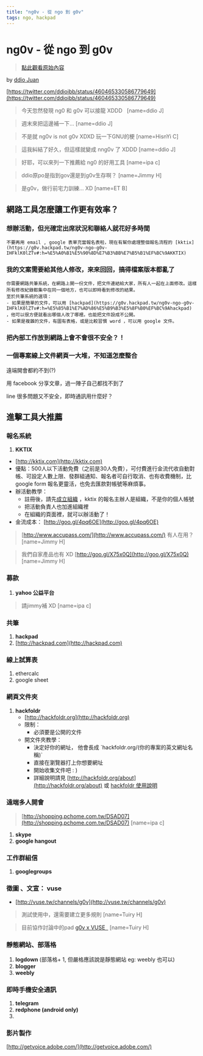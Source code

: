 ```yaml
---
title: "ng0v - 從 ngo 到 g0v"
tags: ngo, hackpad
---
```


# ng0v - 從 ngo 到 g0v

> [點此觀看原始內容](https://g0v.hackpad.tw/IHFklK0lZTv)

by [ddio Juan](https://g0v.hackpad.tw/ep/profile/oeHGDaLUBtn)

[https://twitter.com/ddioibb/status/460465330586779649](https://twitter.com/ddioibb/status/460465330586779649)

> 今天忽然發現 ng0 和 g0v 可以接龍 XDDD  
> [name=ddio J]

> 週末來把這邊補一下...
> [name=ddio J]

> 不是就 ng0v is not g0v XDXD 玩一下GNU的梗
> [name=HisnYi C]

> 這我糾結了好久，但這樣就變成 nng0v 了 XDDD
> [name=ddio J]

> 好耶，可以來列一下推薦給 ng0 的好用工具
> [name=ipa c]

> ddio原po是指到gov還是到g0v生存啊？
> [name=Jimmy H]

> 是g0v，做行前宅力訓練… XD
> [name=ET B]


## 網路工具怎麼讓工作更有效率？

### 想辦活動，但光確定出席狀況和聯絡人就花好多時間

    不要再用 email , google 表單充當報名表啦，現在有幫你處理整個報名流程的 [kktix](https://g0v.hackpad.tw/ng0v-ngo-g0v-IHFklK0lZTv#:h=%E5%A0%B1%E5%90%8D%E7%B3%BB%E7%B5%B1%EF%BC%9AKKTIX)

### 我的文案需要給其他人修改，來來回回，搞得檔案版本都亂了

    你需要網路共筆系統，在網路上開一份文件，把文件連結給大家，所有人一起在上面修改。這樣所有修改紀錄都集中在同一個地方，也可以即時看到修改的結果。
    至於共筆系統的選項：
    - 如果是簡單的文件，可以用 [hackpad](https://g0v.hackpad.tw/ng0v-ngo-g0v-IHFklK0lZTv#:h=%E5%85%B1%E7%AD%86%E5%B9%B3%E5%8F%B0%EF%BC%9Ahackpad)  ，他可以很方便就看出哪個人改了哪裡。也能把文件設成不公開。
    - 如果是複雜的文件，有圖有表格，或是比較習慣 word ，可以用 google 文件。

### 把內部工作放到網路上會不會很不安全？！



### 一個專案線上文件網頁一大堆，不知道怎麼整合



遠端開會都約不到(?)

用 facebook 分享文章，過一陣子自己都找不到了

line 很多問題又不安全，即時通訊用什麼好？



## 進擊工具大推薦

### 報名系統


1.  **KKTIX**
- [http://kktix.com](http://kktix.com)
- 優點：500人以下活動免費（之前是30人免費），可付費進行金流代收自動對帳、可設定人數上限、發群組通知、報名者可自行取消、也有收費機制，比 google form 報名更靈活，也免去匯款對帳號等麻煩事。
- 辦活動教學：
    - 註冊後，請先[成立組織](https://kktix.com/dashboard/organizations/new) ，kktix 的報名主辦人是組織，不是你的個人帳號
    - 把活動負責人也加進組織裡
    - 在組織的頁面裡，就可以辦活動了！
- 金流成本： [http://goo.gl/4pq6OE](http://goo.gl/4pq6OE)
> [http://www.accupass.com/](http://www.accupass.com/) 有人在用？
> [name=Jimmy H]

> 我們自家產品也有 XD [http://goo.gl/X75x0Q](http://goo.gl/X75x0Q)
> [name=Jimmy H]



### 募款

1.  **yahoo 公益平台**
> 請jimmy補 XD
> [name=ipa c]



### 共筆

1.  **hackpad**
2.  [http://hackpad.com](http://hackpad.com)

### 線上試算表

1.  ethercalc
2.  google sheet

### 網頁文件夾

1.  **hackfoldr**
    - [http://hackfoldr.org](http://hackfoldr.org)
    - 限制：
        - 必須要是公開的文件
    - 開文件夾教學：
        - 決定好你的網址， 他會長成 \`hackfoldr.org/(你的專案的英文網址名稱)\`
        - 直接在瀏覽器打上你想要網址
        - 開始收集文件吧 : )
        - 詳細說明請見 [http://hackfoldr.org/about](http://hackfoldr.org/about) 或 [hackfoldr 使用說明](https://g0v.hackpad.tw/b80fhUVlnBe)

### 遠端多人開會

> [http://shopping.pchome.com.tw/DSAD07](http://shopping.pchome.com.tw/DSAD07)
> [name=ipa c]

1.  **skype**
2.  **google hangout**

### 工作群組信

1.  **googlegroups**

### 徵圖 、文宣： vuse

- [http://vuse.tw/channels/g0v](http://vuse.tw/channels/g0v)
> 測試使用中，還需要建立更多規則
> [name=Tuiry H]

> 目前協作討論中的pad [g0v x VUSE  ](https://g0v.hackpad.tw/jAz31CKxsch)
> [name=Tuiry H]


### 靜態網站、部落格

1.  **logdown**  (部落格\+ 1, 但嚴格應該說是靜態網站 eg: weebly 也可以)
2.  **blogger**
3.  **weebly**

### 即時手機安全通訊

1.  **telegram**
2.  **redphone (android only)**
3.


### 影片製作

[http://getvoice.adobe.com/](http://getvoice.adobe.com/)

